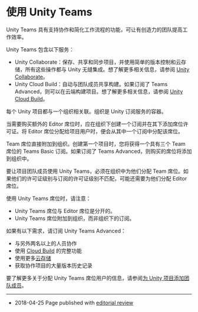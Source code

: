 # 使用 Unity Teams

Unity Teams 具有支持协作和简化工作流程的功能，可让有创造力的团队提高工作效率。

Unity Teams 包含以下服务：

* Unity Collaborate：保存、共享和同步项目，并使用简单的版本控制和云存储，所有这些操作都与 Unity 无缝集成。想了解更多相关信息，请参阅 [Unity Collaborate](UnityCollaborate.html)。
* Unity Cloud Build：自动与团队成员共享构建。如果订阅了 Teams Advanced，则可以在云端构建项目。想了解更多相关信息，请参阅 [Unity Cloud Build](UnityCloudBuild.html)。

每个 Unity 项目都与一个组织相关联。组织是 Unity 订阅服务的容器。

当需要购买额外的 Editor 席位时，应在组织下创建一个订阅并在其下添加席位许可证。将 Editor 席位分配给项目用户时，便会从其中一个订阅中分配该席位。

Team 席位直接附加到组织。创建第一个项目时，您将获得一个具有三个 Team 席位的 Teams Basic 订阅。如果订阅了 Teams Advanced，则购买的席位将添加到组织中。

要让项目团队成员使用 Unity Teams，必须在组织中为他们分配 Team 席位。如果他们的许可证级别与订阅的许可证级别不匹配，可能还需要为他们分配 Editor 席位。

使用 Unity Teams 席位时，请注意：

* Unity Teams 席位与 Editor 席位是分开的。
* Unity Teams 席位附加到组织，而非组织下的订阅。

如果有以下需求，请订阅 Unity Teams Advanced：

* 与另外两名以上的人员协作
* 使用 [Cloud Build](UnityCloudBuild.html) 的完整功能
* 使用更多[云存储](OrgsManagingyourOrganization.html#membersandgroups)
* 获取协作项目的大量版本历史记录

要了解更多关于分配 Unity Teams 席位用户的信息，请参阅[为 Unity 项目添加团队成员](UnityCollaborateAddingTeammates.html)。

---
* <span class="page-edit">2018-04-25 Page published with [editorial review](DocumentationEditorialReview.html)
</span>
